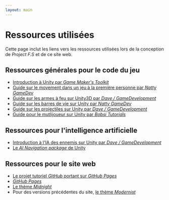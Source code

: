```yaml
---
layout: main
---
```


# Ressources utilisées
Cette page inclut les liens vers les ressources utilisées lors de la conception de _Project F.S_ et de ce site web.

## Ressources générales pour le code du jeu
* [Introduction à Unity par _Game Maker's Toolkit_](https://www.youtube.com/watch?v=XtQMytORBmM)
* [Guide sur le movement dans un jeu à la première personne par _Natty GameDev_](https://www.youtube.com/watch?v=rJqP5EesxLk)
* [Guide sur les armes à feu sur Unity3D par _Dave / GameDevelopment_](https://www.youtube.com/watch?v=bqNW08Tac0Y)
* [Guide sur les barres de vie sur Unity par _Natty GameDev_](https://www.youtube.com/watch?v=CFASjEuhyf4&list=PLGUw8UNswJEPL5NuTGjh-K__V75CkoHAK&index=1)
* [Guide sur les projectiles sur Unity par _Dave / GameDevelopment_](https://www.youtube.com/watch?v=0jGL5_DFIo8)
* [Guide pour le mutlijoueur sur Unity par _Bobsi Tutorials_](https://www.youtube.com/playlist?list=PLF6lFlLzb6CRxfil3ELN_KR3EyU97ViuC)

## Ressources pour l'intelligence artificielle
* [Introduction à l'IA des ennemis sur Unity par _Dave / GameDevelopment_](https://www.youtube.com/watch?v=UjkSFoLxesw)
* [Le _AI Navigation package_ de Unity](https://docs.unity3d.com/Packages/com.unity.ai.navigation@2.0/manual/index.html)

## Ressources pour le site web
* [Le projet tutoriel _GitHub_ portant sur _GitHub Pages_](https://github.com/skills/github-pages)
* [_GitHub Pages_](https://pages.github.com/)
* [Le thème _Midnight_](https://github.com/pages-themes/midnight)
* Pour des versions précédentes du site, [le thème _Modernist_](https://github.com/pages-themes/modernist)



